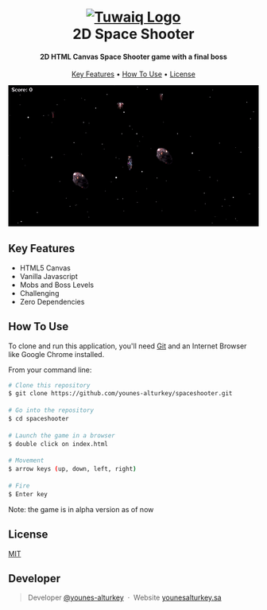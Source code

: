 <h1 align="center">
  <br>
  <a href="https://safcsp.org.sa/en.html" target="_blank">
  <img src="https://raw.githubusercontent.com/tuwaiq-dotnet/json-parser-team-yaai/main/logo.png" alt="Tuwaiq Logo" width="80"></img></a>
  <br>
  2D Space Shooter
  <br>
</h1>
<h4 align="center">2D HTML Canvas Space Shooter game with a final boss</h4>

<p align="center">
  <a href="#key-features">Key Features</a> •
  <a href="#how-to-use">How To Use</a> •
  <a href="#license">License</a>
</p>

<p align="center">
  <img src="https://github.com/younes-alturkey/spaceshooter/blob/main/demo.gif" alt="demo"/>
</p>

## Key Features

- HTML5 Canvas
- Vanilla Javascript
- Mobs and Boss Levels
- Challenging
- Zero Dependencies

## How To Use

To clone and run this application, you'll need [Git](https://git-scm.com) and an Internet Browser like Google Chrome installed.

From your command line:

```bash
# Clone this repository
$ git clone https://github.com/younes-alturkey/spaceshooter.git

# Go into the repository
$ cd spaceshooter

# Launch the game in a browser
$ double click on index.html

# Movement
$ arrow keys (up, down, left, right)

# Fire
$ Enter key

```

Note: the game is in alpha version as of now

## License

[MIT](https://github.com/younes-alturkey/spaceshooter/blob/main/LICENSE.md)

## Developer

> Developer [@younes-alturkey](https://github.com/younes-alturkey) &nbsp;&middot;&nbsp;
> Website [younesalturkey.sa](https://younesalturkey.sa) &nbsp;&nbsp;
